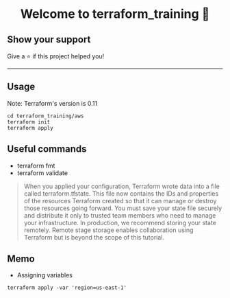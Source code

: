 <h1 align="center">Welcome to terraform_training 👋</h1>
<p>
</p>

## Show your support

Give a ⭐️ if this project helped you!

---

## Usage

Note: Terraform's version is 0.11

```
cd terraform_training/aws
terraform init
terraform apply
```

## Useful commands

- terraform fmt
- terraform validate

> When you applied your configuration, Terraform wrote data into a file called terraform.tfstate. This file now contains the IDs and properties of the resources Terraform created so that it can manage or destroy those resources going forward.
> You must save your state file securely and distribute it only to trusted team members who need to manage your infrastructure. In production, we recommend storing your state remotely. Remote stage storage enables collaboration using Terraform but is beyond the scope of this tutorial.

## Memo

- Assigning variables

```
terraform apply -var 'region=us-east-1'
```
